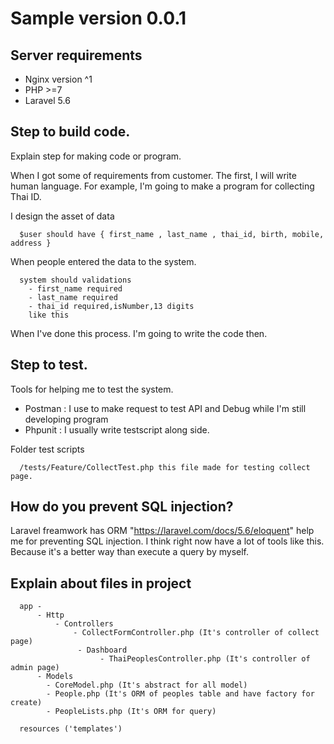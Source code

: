 # Sample version 0.0.1

## Server requirements

* Nginx version ^1
* PHP >=7
* Laravel 5.6

## Step to build code.

Explain step for making code or program.

When I got some of requirements from customer. The first, I will write human language. For example, I'm going to make a program for collecting Thai ID.

 I design the asset of data
```
  $user should have { first_name , last_name , thai_id, birth, mobile, address }

```
When people entered the data to the system.

```
  system should validations
    - first_name required
    - last_name required
    - thai_id required,isNumber,13 digits
    like this
```
When I've done this process. I'm going to write the code then.

## Step to test.
Tools for helping me to test the system.
* Postman : I use to make request to test API and Debug while I'm still developing program
* Phpunit : I usually write testscript along side.

Folder test scripts
```
  /tests/Feature/CollectTest.php this file made for testing collect page.
```
## How do you prevent SQL injection?
Laravel freamwork has ORM "https://laravel.com/docs/5.6/eloquent" help me for preventing SQL injection.
I think right now have a lot of tools like this. Because it's a better way than execute a query by myself.

## Explain about files in project

```
  app -
      - Http
          - Controllers
              - CollectFormController.php (It's controller of collect page)
               - Dashboard
                    - ThaiPeoplesController.php (It's controller of admin page)
      - Models
        - CoreModel.php (It's abstract for all model)
        - People.php (It's ORM of peoples table and have factory for create)
        - PeopleLists.php (It's ORM for query)
        
  resources ('templates')
```

